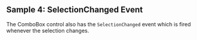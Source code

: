 ## Sample 4: SelectionChanged Event

The ComboBox control also has the `SelectionChanged` event which is fired whenever the selection changes.